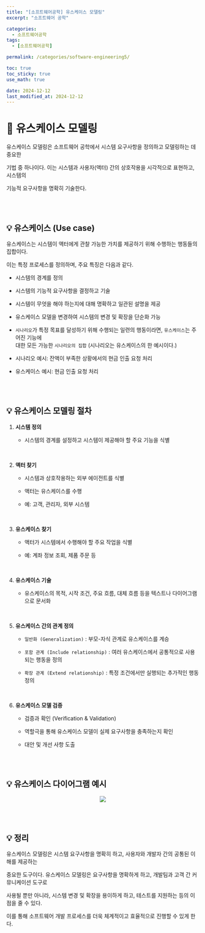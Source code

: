 ```yaml
---
title: "[소프트웨어공학] 유스케이스 모델링"
excerpt: "소프트웨어 공학"

categories:
  - 소프트웨어공학
tags:
  - [소프트웨어공학]

permalink: /categories/software-engineering5/

toc: true
toc_sticky: true
use_math: true

date: 2024-12-12
last_modified_at: 2024-12-12
---
```


# 👑 유스케이스 모델링

유스케이스 모델링은 소프트웨어 공학에서 시스템 요구사항을 정의하고 모델링하는 데 중요한 <br>

기법 중 하나이다. 이는 시스템과 사용자(액터) 간의 상호작용을 시각적으로 표현하고, 시스템의 <br>

기능적 요구사항을 명확히 기술한다.

<br><br>

## 💡 유스케이스 (Use case)

유스케이스는 시스템이 액터에게 관찰 가능한 가치를 제공하기 위해 수행하는 행동들의 집합이다. <br>

이는 특정 프로세스를 정의하며, 주요 특징은 다음과 같다.

- 시스템의 경계를 정의

- 시스템의 기능적 요구사항을 결정하고 기술

- 시스템이 무엇을 해야 하는지에 대해 명확하고 일관된 설명을 제공

- 유스케이스 모델을 변경하여 시스템의 변경 및 확장을 단순화 가능

- `시나리오`가 특정 목표를 달성하기 위해 수행되는 일련의 행동이라면, `유스케이스`는 주어진 기능에 <br>
  대한 모든 가능한 `시나리오의 집합` (시나리오는 유스케이스의 한 예시이다.)

- 시나리오 예시: 잔액이 부족한 상황에서의 현금 인출 요청 처리

- 유스케이스 예시: 현금 인출 요청 처리

<br><br>

## 💡 유스케이스 모델링 절차

1. **시스템 정의**

    - 시스템의 경계를 설정하고 시스템이 제공해야 할 주요 기능을 식별

<br>

2. **액터 찾기**

    - 시스템과 상호작용하는 외부 에이전트를 식별

    - 액터는 유스케이스를 수행

    - 예: 고객, 관리자, 외부 시스템

<br>

3. **유스케이스 찾기**

    - 액터가 시스템에서 수행해야 할 주요 작업을 식별

    - 예: 계좌 정보 조회, 제품 주문 등

<br>

4. **유스케이스 기술**

    - 유스케이스의 목적, 시작 조건, 주요 흐름, 대체 흐름 등을 텍스트나 다이어그램으로 문서화

<br>

5. **유스케이스 간의 관계 정의**

    - `일반화 (Generalization)` : 부모-자식 관계로 유스케이스를 계승

    - `포함 관계 (Include relationship)` : 여러 유스케이스에서 공통적으로 사용되는 행동을 정의

    - `확장 관계 (Extend relationship)` : 특정 조건에서만 실행되는 추가적인 행동 정의

<br>

6. **유스케이스 모델 검증**

    - 검증과 확인 (Verification & Validation)

    - 역할극을 통해 유스케이스 모델이 실제 요구사항을 충족하는지 확인

    - 대안 및 개선 사항 도출

<br><br>

## 💡 유스케이스 다이어그램 예시

<center><img src="https://github.com/user-attachments/assets/2e84a63b-e00d-432a-b0ac-8b29cb1d646b"></center>

<br><br>

## 💡 정리

유스케이스 모델링은 시스템 요구사항을 명확히 하고, 사용자와 개발자 간의 공통된 이해를 제공하는 <br>

중요한 도구이다. 유스케이스 모델링은 요구사항을 명확하게 하고, 개발팀과 고객 간 커뮤니케이션 도구로 <br>

사용될 뿐만 아니라, 시스템 변경 및 확장을 용이하게 하고, 테스트를 지원하는 등의 이점을 줄 수 있다. <br>

이를 통해 소프트웨어 개발 프로세스를 더욱 체계적이고 효율적으로 진행할 수 있게 한다.






























